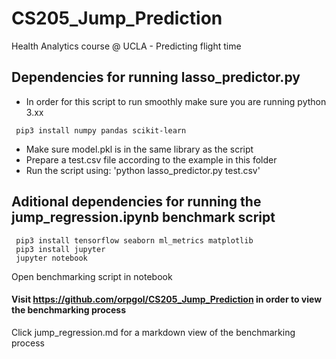 # CS205_Jump_Prediction
Health Analytics course @ UCLA - Predicting flight time 

## Dependencies for running lasso_predictor.py
- In order for this script to run smoothly make sure you are running python 3.xx
```
 pip3 install numpy pandas scikit-learn
```
- Make sure model.pkl is in the same library as the script
- Prepare a test.csv file according to the example in this folder
- Run the script using: 'python lasso_predictor.py test.csv' 


## Aditional dependencies for running the jump_regression.ipynb benchmark script
```
 pip3 install tensorflow seaborn ml_metrics matplotlib
 pip3 install jupyter 
 jupyter notebook
``` 
Open benchmarking script in notebook


#### Visit https://github.com/orpgol/CS205_Jump_Prediction in order to view the benchmarking process
Click jump_regression.md for a markdown view of the benchmarking process
